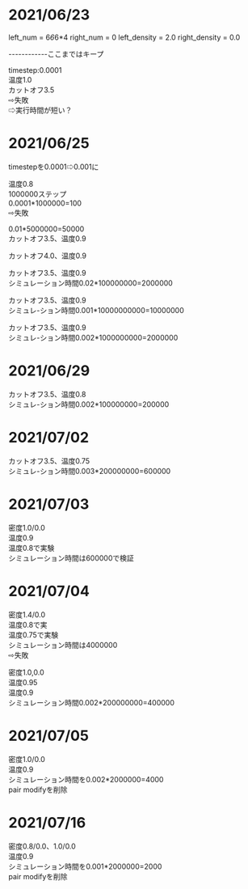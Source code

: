 # 2021/06/23

left_num = 6*6*6*4
right_num = 0
left_density = 2.0
right_density = 0.0

------------ここまではキープ

timestep:0.0001\
温度1.0\
カットオフ3.5\
⇨失敗\
⇨実行時間が短い？

# 2021/06/25
timestepを0.0001⇨0.001に

温度0.8\
1000000ステップ\
0.0001*1000000=100\
⇨失敗

0.01*5000000=50000\
カットオフ3.5、温度0.9

カットオフ4.0、温度0.9

カットオフ3.5、温度0.9\
シミュレーション時間0.02*100000000=2000000

カットオフ3.5、温度0.9\
シミュレ-ション時間0.001*10000000000=10000000

カットオフ3.5、温度0.9\
シミュレ-ション時間0.002*1000000000=2000000

# 2021/06/29
カットオフ3.5、温度0.8\
シミュレ-ション時間0.002*100000000=200000

# 2021/07/02
カットオフ3.5、温度0.75\
シミュレ-ション時間0.003*200000000=600000

# 2021/07/03
密度1.0/0.0\
温度0.9\
温度0.8で実験\
シミュレーション時間は600000で検証

# 2021/07/04
密度1.4/0.0\
温度0.8で実\
温度0.75で実験\
シミュレーション時間は4000000\
⇨失敗

密度1.0,0.0\
温度0.95\
温度0.9\
シミュレーション時間0.002*200000000=400000

# 2021/07/05
密度1.0/0.0\
温度0.9\
シミュレーション時間を0.002*2000000=4000\
pair modifyを削除

# 2021/07/16
密度0.8/0.0、1.0/0.0\
温度0.9\
シミュレーション時間を0.001*2000000=2000\
pair modifyを削除
